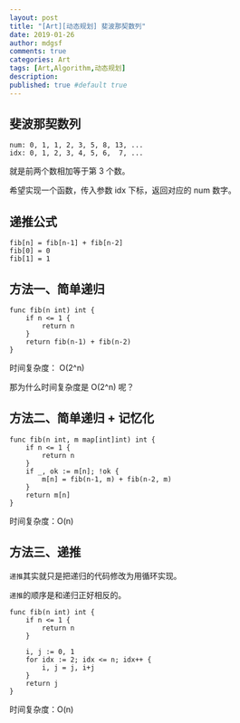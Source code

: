 ```yaml
---
layout: post
title: "[Art][动态规划] 斐波那契数列"
date: 2019-01-26
author: mdgsf
comments: true
categories: Art
tags: [Art,Algorithm,动态规划]
description:
published: true #default true
---
```


## 斐波那契数列

```
num: 0, 1, 1, 2, 3, 5, 8, 13, ...
idx: 0, 1, 2, 3, 4, 5, 6,  7, ...
```

就是前两个数相加等于第 3 个数。

希望实现一个函数，传入参数 idx 下标，返回对应的 num 数字。 

## 递推公式

```
fib[n] = fib[n-1] + fib[n-2]
fib[0] = 0
fib[1] = 1
```

## 方法一、简单递归

```golang
func fib(n int) int {
	if n <= 1 {
		return n
	}
	return fib(n-1) + fib(n-2)
}
```

时间复杂度： O(2^n)

那为什么时间复杂度是 O(2^n) 呢？

## 方法二、简单递归 + 记忆化

```golang
func fib(n int, m map[int]int) int {
	if n <= 1 {
		return n
	}
	if _, ok := m[n]; !ok {
		m[n] = fib(n-1, m) + fib(n-2, m)
	}
	return m[n]
}
```

时间复杂度：O(n)

## 方法三、递推

`递推`其实就只是把递归的代码修改为用循环实现。

`递推`的顺序是和递归正好相反的。

```golang
func fib(n int) int {
	if n <= 1 {
		return n
	}

	i, j := 0, 1
	for idx := 2; idx <= n; idx++ {
		i, j = j, i+j
	}
	return j
}
```

时间复杂度：O(n)
